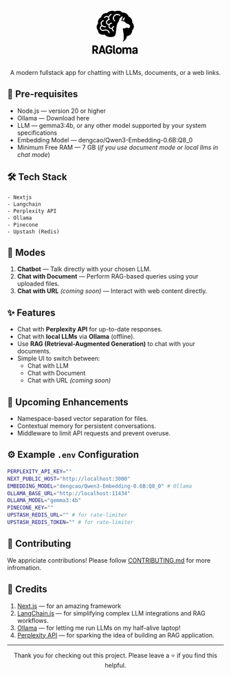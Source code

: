 <div align='center'>
<img src='./src/app/favicon.ico' width="130" height="130" alt="logo"/>
 <p>A modern fullstack app for chatting with LLMs, documents, or a web links.</p>
</div>

## 🧩 Pre-requisites

- Node.js — version 20 or higher
- Ollama — Download here
- LLM — gemma3:4b, or any other model supported by your system specifications
- Embedding Model — dengcao/Qwen3-Embedding-0.6B:Q8_0
- Minimum Free RAM — 7 GB (_if you use document mode or local llms in chat mode_)

## 🛠️ Tech Stack

```
- Nextjs
- Langchain
- Perplexity API
- Ollama
- Pinecone
- Upstash (Redis)
```

## 💬 Modes

1. **Chatbot** — Talk directly with your chosen LLM.
2. **Chat with Document** — Perform RAG-based queries using your uploaded files.
3. **Chat with URL** _(coming soon)_ — Interact with web content directly.

## ✨ Features

- Chat with **Perplexity API** for up-to-date responses.
- Chat with **local LLMs** via **Ollama** (offline).
- Use **RAG (Retrieval-Augmented Generation)** to chat with your documents.
- Simple UI to switch between:
  - Chat with LLM
  - Chat with Document
  - Chat with URL _(coming soon)_

## 🔮 Upcoming Enhancements

- Namespace-based vector separation for files.
- Contextual memory for persistent conversations.
- Middleware to limit API requests and prevent overuse.

## ⚙️ Example `.env` Configuration

```bash
PERPLEXITY_API_KEY=""
NEXT_PUBLIC_HOST="http://localhost:3000"
EMBEDDING_MODEL="dengcao/Qwen3-Embedding-0.6B:Q8_0" # Ollama
OLLAMA_BASE_URL="http://localhost:11434"
OLLAMA_MODEL="gemma3:4b"
PINECONE_KEY=""
UPSTASH_REDIS_URL="" # for rate-limiter
UPSTASH_REDIS_TOKEN="" # for rate-limiter
```

## 🤝 Contributing

We appriciate contributions! Please follow
[CONTRIBUTING.md]() for more infromation.

## 🙌 Credits

1. [Next.js](https://nextjs.org/)
   — for an amazing framework
2. [LangChain.js](https://js.langchain.com/)
   — for simplifying complex LLM integrations and RAG workflows.
3. [Ollama](https://ollama.com/)
   — for letting me run LLMs on my half-alive laptop!
4. [Perplexity API](https://www.perplexity.ai/)
   — for sparking the idea of building an RAG application.

---

<div align='center'>
    Thank you for checking out this project. Please leave a ⭐ if you find this helpful.
</div>
